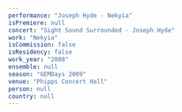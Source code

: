 ```yaml
---
performance: "Joseph Hyde - Nekyia"
isPremiere: null
concert: "Sight Sound Surrounded - Joseph Hyde"
work: "Nekyia"
isCommission: false
isResidency: false
work_year: "2008"
ensemble: null
season: "GEMDays 2009"
venue: "Phipps Concert Hall"
person: null
country: null
---
```


